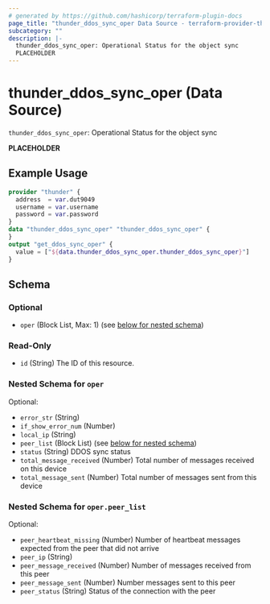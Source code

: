 ```yaml
---
# generated by https://github.com/hashicorp/terraform-plugin-docs
page_title: "thunder_ddos_sync_oper Data Source - terraform-provider-thunder"
subcategory: ""
description: |-
  thunder_ddos_sync_oper: Operational Status for the object sync
  PLACEHOLDER
---
```


# thunder_ddos_sync_oper (Data Source)

`thunder_ddos_sync_oper`: Operational Status for the object sync

__PLACEHOLDER__

## Example Usage

```terraform
provider "thunder" {
  address  = var.dut9049
  username = var.username
  password = var.password
}
data "thunder_ddos_sync_oper" "thunder_ddos_sync_oper" {
}
output "get_ddos_sync_oper" {
  value = ["${data.thunder_ddos_sync_oper.thunder_ddos_sync_oper}"]
}
```

<!-- schema generated by tfplugindocs -->
## Schema

### Optional

- `oper` (Block List, Max: 1) (see [below for nested schema](#nestedblock--oper))

### Read-Only

- `id` (String) The ID of this resource.

<a id="nestedblock--oper"></a>
### Nested Schema for `oper`

Optional:

- `error_str` (String)
- `if_show_error_num` (Number)
- `local_ip` (String)
- `peer_list` (Block List) (see [below for nested schema](#nestedblock--oper--peer_list))
- `status` (String) DDOS sync status
- `total_message_received` (Number) Total number of messages received on this device
- `total_message_sent` (Number) Total number of messages sent from this device

<a id="nestedblock--oper--peer_list"></a>
### Nested Schema for `oper.peer_list`

Optional:

- `peer_heartbeat_missing` (Number) Number of heartbeat messages expected from the peer that did not arrive
- `peer_ip` (String)
- `peer_message_received` (Number) Number of messages received from this peer
- `peer_message_sent` (Number) Number messages sent to this peer
- `peer_status` (String) Status of the connection with the peer


